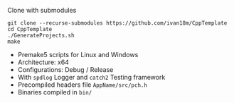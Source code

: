 Clone with submodules
```
git clone --recurse-submodules https://github.com/ivan18m/CppTemplate
cd CppTemplate
./GenerateProjects.sh
make
```
* Premake5 scripts for Linux and Windows
* Architecture: x64
* Configurations: Debug / Release
* With `spdlog` Logger and `catch2` Testing framework
* Precompiled headers file `AppName/src/pch.h`
* Binaries compiled in `bin/`